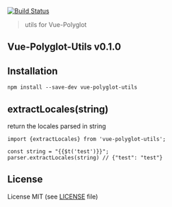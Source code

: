 [![Build Status](https://travis-ci.org/guillaumevincent/vue-polyglot-utils.svg?branch=master)](https://travis-ci.org/guillaumevincent/vue-polyglot-utils)

> utils for Vue-Polyglot

## Vue-Polyglot-Utils v0.1.0

## Installation

    npm install --save-dev vue-polyglot-utils

## extractLocales(string)

return the locales parsed in string

    import {extractLocales} from 'vue-polyglot-utils';
    
    const string = "{{$t('test')}}";
    parser.extractLocales(string) // {"test": "test"}

## License

License MIT (see [LICENSE](LICENSE) file)
